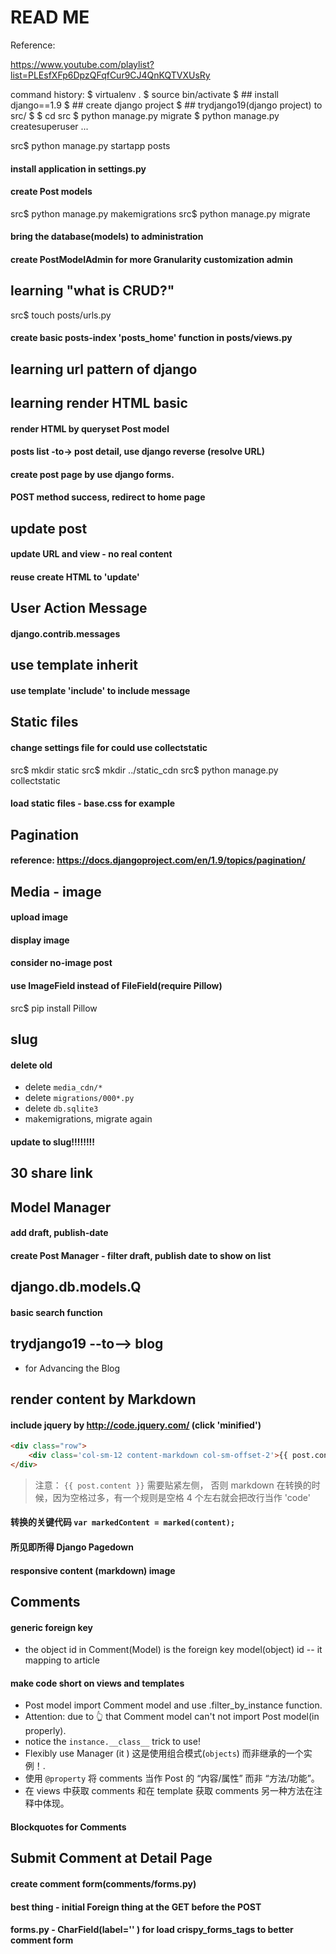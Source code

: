 # READ ME



Reference:

https://www.youtube.com/playlist?list=PLEsfXFp6DpzQFqfCur9CJ4QnKQTVXUsRy


command history:
$ virtualenv .
$ source bin/activate
$ ## install django==1.9
$ ## create django project
$ ## trydjango19(django project) to src/
$
$ cd src
$ python manage.py migrate
$ python manage.py createsuperuser
...

src$ python manage.py startapp posts
#### install application in settings.py
#### create Post models
src$ python manage.py makemigrations
src$ python manage.py migrate

#### bring the database(models) to administration
#### create PostModelAdmin for more Granularity customization admin

## learning "what is CRUD?"

src$ touch posts/urls.py
#### create basic posts-index 'posts_home' function in posts/views.py
## learning url pattern of django

## learning render HTML basic

#### render HTML by queryset Post model

#### posts list -to-> post detail, use django reverse (resolve URL)

#### create post page by use django forms.
#### POST method success, redirect to home page


## update post
#### update URL and view - no real content
#### reuse create HTML to 'update'


## User Action Message
#### django.contrib.messages


## use template inherit
#### use template 'include' to include message


## Static files
#### change settings file for could use collectstatic

src$ mkdir static
src$ mkdir ../static_cdn
src$ python manage.py collectstatic

#### load static files - base.css for example


## Pagination
#### reference: https://docs.djangoproject.com/en/1.9/topics/pagination/


## Media - image
#### upload image
#### display image
#### consider no-image post

#### use ImageField instead of FileField(require Pillow)
src$ pip install Pillow


## slug
#### delete old
- delete `media_cdn/*`
- delete `migrations/000*.py`
- delete `db.sqlite3`
- makemigrations, migrate again 

#### update to slug!!!!!!!!


## 30 share link


## Model Manager
#### add draft, publish-date
#### create Post Manager - filter draft, publish date to show on list


## django.db.models.Q
#### basic search function


## trydjango19 --to--> blog

- for Advancing the Blog



## render content by Markdown
#### include jquery by http://code.jquery.com/ (click 'minified')

```html
<div class="row">
	<div class='col-sm-12 content-markdown col-sm-offset-2'>{{ post.content }}</div>
</div>
```

> 注意： `{{ post.content }}` 需要贴紧左侧，
> 否则 markdown 在转换的时候，因为空格过多，有一个规则是空格 4 个左右就会把改行当作 'code'

#### 转换的关键代码 `var markedContent = marked(content);`
#### 所见即所得 Django Pagedown


#### responsive content (markdown) image


## Comments
#### generic foreign key
- the object id in Comment(Model) is the foreign key model(object) id -- it mapping to article

#### make code short on views and templates

- Post model import Comment model and use .filter_by_instance function.
- Attention: due to :point_up_2: that Comment model can't not import Post model(in properly).
- notice the `instance.__class__` trick to use!
- Flexibly use <Model>Manager (it ) 这是使用组合模式(`objects`) 而非继承的一个实例！.
- 使用 `@property` 将 comments 当作 Post 的 “内容/属性” 而非 “方法/功能”。
- 在 views 中获取 comments 和在 template 获取 comments 另一种方法在注释中体现。

#### Blockquotes for Comments


## Submit Comment at Detail Page
#### create comment form(comments/forms.py)
#### best thing - initial Foreign thing at the GET before the POST
#### forms.py - CharField(label='' ) for load crispy_forms_tags to better comment form




